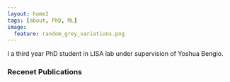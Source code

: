```yaml
---
layout: home2
tags: [about, PhD, ML]
image:
  feature: random_grey_variations.png
---
```


I a third year PhD student in LISA lab under supervision of Yoshua Bengio.

### Recenet Publications

